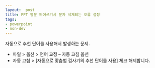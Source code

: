 ```yaml
---
layout:  post
title: PPT 영문 띄어쓰기시 문자 삭제되는 오류 설정
tags:
- powerpoint
- non-dev
---
```


자동으로 추천 단어를 사용해서 발생하는 문제.
- 파일 > 옵션 > 언어 교정 – 자동 고침 옵션
- 자동 고침 > [자동으로 맞춤법 검사기의 추천 단어를 사용] 체크 해제합니다.
